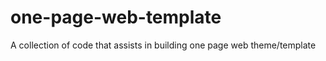 one-page-web-template
=====================

A collection of code that assists in building one page web theme/template
